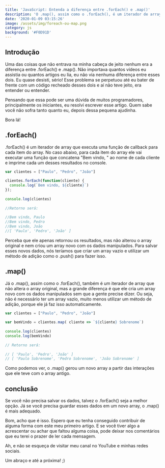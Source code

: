 ```yaml
---
title: 'JavaScript: Entenda a diferença entre .forEach() e .map()'
description: 'O .map(), assim como o .forEach(), é um iterador de array que não altera o array original, mas a grande diferença é deles é que...'
date: '2020-01-09 03:15:26'
image: /assets/img/foreach-ou-map.png
category: js
background: '#F0D91D'
---
```


## Introdução
 
Uma das coisas que não entrava na minha cabeça de jeito nenhum era a diferença entre .forEach() e .map(). Não importava quantos vídeos eu assistia ou quantos artigos eu lia, eu não via nenhuma diferença entre esses dois. Eu quase desisti, sério! Esse problema se perpetuou até eu bater de frente com um código recheado desses dois e aí não teve jeito, era entender ou entender.
 
Pensando que essa pode ser uma dúvida de muitos programadores, principalmente os iniciantes, eu resolvi escrever esse artigo. Quem sabe você não sofra tanto quanto eu, depois dessa pequena ajudinha.
 
Bora lá!
 
## .forEach()
 
.forEach() é um iterador de array que executa uma função de callback para cada item do array. No caso abaixo, para cada item do array ele vai executar uma função que concatena "Bem vindo, " ao nome de cada cliente e imprime cada um desses resultados no console.
 
```javaScript
var clientes = ["Paulo", "Pedro", "João"]
 
clientes.forEach(function(cliente) {
  console.log(`Bem vindo, ${cliente}`)
});
 
console.log(clientes)
 
//Retorno será:
 
//Bem vindo, Paulo
//Bem vindo, Pedro
//Bem vindo, João
//[ 'Paulo', 'Pedro', 'João' ]
```
Perceba que ele apenas retornou os resultados, mas não alterou o array original e nem criou um array novo com os dados manipulados. Para salvar esses novos dados, nós teríamos que criar um array vazio e utilizar um método de adição como o .push() para fazer isso.
 
 
## .map()
 
Já o .map(), assim como o .forEach(), também é um iterador de array que não altera o array original, mas a grande diferença é que ele cria um array novo com os dados manipulados sem que a gente precise dizer. Ou seja, não é necessário ter um array vazio, muito menos utilizar um método de adição, porque ele já faz isso automaticamente.
 
```javaScript
var clientes = ["Paulo", "Pedro", "João"]
 
var bemVindo = clientes.map( cliente => `${cliente} Sobrenome`) 
 
console.log(clientes)
console.log(bemVindo)
 
// Retorno será:
 
// [ 'Paulo', 'Pedro', 'João' ]
// [ 'Paulo Sobrenome', 'Pedro Sobrenome', 'João Sobrenome' ]
```
 
Como podemos ver, o .map() gerou um novo array a partir das interações que ele teve com o array antigo.
 
 
## conclusão

Se você não precisa salvar os dados, talvez o .forEach() seja a melhor opção. Já se você precisa guardar esses dados em um novo array, o .map() é mais adequado.

Bom, acho que é isso. Espero que eu tenha conseguido contribuir de alguma forma com este meu primeiro artigo. E se você tiver algo a acrescentar ou achar que faltou alguma coisa, pode deixar nos comentários que eu terei o prazer de ler cada mensagem.
 
Ah, e não se esqueça de visitar meu canal no YouTube e minhas redes sociais.
 
Um abraço e até a próxima! ;)


